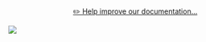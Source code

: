 <div align="center">

[✏️ Help improve our documentation...](https://github.com/ArchiveBox/ArchiveBox/issues/new?template=3-documentation_change.yml)

</div>

![](https://imgur.zervice.io/8y6hvZa.png)
